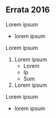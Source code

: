 ## Errata 2016

Lorem ipsum
* lorem ipsum

Lorem ipsum
1. Lorem ipsum
   * Lorem
   * Ip
   * Sum
2. Lorem ipsum


Lorem ipsum
* lorem ipsum

